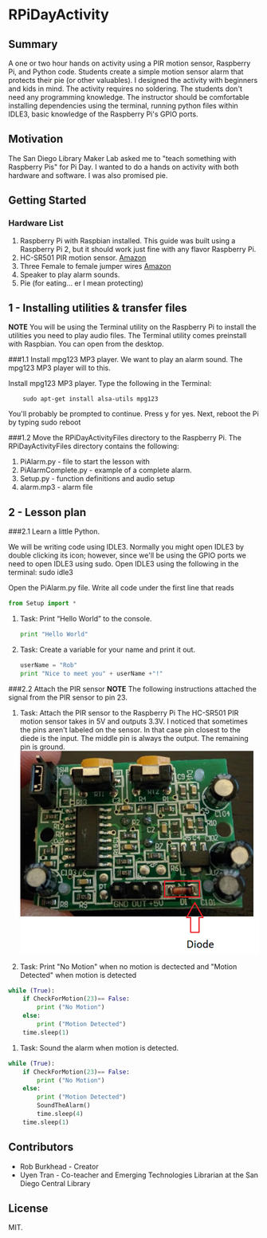 # RPiDayActivity

## Summary
A one or two hour hands on activity using a PIR motion sensor, Raspberry Pi, and Python code. Students create a simple motion sensor alarm that protects their pie (or other valuables). I designed the activity with beginners and kids in mind. The activity requires no soldering. The students don't need any programming knowledge. The instructor should be comfortable installing dependencies using the terminal, running python files within IDLE3, basic knowledge of the Raspberry Pi's GPIO ports. 

## Motivation

The San Diego Library Maker Lab asked me to "teach something with Raspberry Pis" for Pi Day. I wanted to do a hands on activity with both hardware and software. I was also promised pie.

## Getting Started


### Hardware List

1. Raspberry Pi with Raspbian installed. This guide was built using a Raspberry Pi 2, but it should work just fine with any flavor Raspberry Pi. 
1. HC-SR501 PIR motion sensor. [Amazon](http://www.amazon.com/s/ref=sr_nr_p_85_0?fst=as%3Aoff&rh=i%3Aaps%2Ck%3AHC-SR501%2Cp_85%3A2470955011&keywords=HC-SR501&ie=UTF8&qid=1458703999&rnid=2470954011)
1. Three Female to female jumper wires [Amazon](http://www.amazon.com/s/ref=nb_sb_noss_2?url=search-alias%3Daps&field-keywords=female+to+female+jumper)
1. Speaker to play alarm sounds. 
1. Pie (for eating... er I mean protecting)

## 1 - Installing utilities & transfer files 
**NOTE** You will be using the Terminal utility on the Raspberry Pi to install the utilities you need to play audio files. The Terminal utility comes preinstall with Raspbian. You can open from the desktop. 

###1.1 Install mpg123 MP3 player. 
We want to play an alarm sound. The mpg123 MP3 player will to this. 

Install mpg123 MP3 player. Type the following in the Terminal: 

		sudo apt-get install alsa-utils mpg123

You'll probably be prompted to continue. Press y for yes.
Next, reboot the Pi by typing sudo reboot

###1.2 Move the RPiDayActivityFiles directory to the Raspberry Pi. 
The RPiDayActivityFiles directory contains the following: 
1. PiAlarm.py - file to start the lesson with
1. PiAlarmComplete.py - example of a complete alarm.
1. Setup.py - function definitions and audio setup 
1. alarm.mp3 - alarm file 

## 2 - Lesson plan 


###2.1 Learn a little Python.

We will be writing code using IDLE3. Normally you might open IDLE3 by double clicking its icon; however, since we'll be using the GPIO ports we need to open IDLE3 using sudo. 
Open IDLE3 using the following in the terminal: 
		sudo idle3 

Open the PiAlarm.py file. 
Write all code under the first line that reads 
```python
from Setup import *
```
 1. Task: Print “Hello World” to the console.
	```python
	print "Hello World" 
	```
 2. Task: Create a variable for your name and print it out.
	```python
	userName = "Rob"
	print "Nice to meet you" + userName +"!" 
	```
###2.2 Attach the PIR sensor
**NOTE** The following instructions attached the signal from the PIR sensor to pin 23. 

1. Task: Attach the PIR sensor to the Raspberry Pi
The HC-SR501 PIR motion sensor takes in 5V and outputs 3.3V. I noticed that sometimes the pins aren't labeled on the sensor. In that case pin closest to the diede is the input. The middle pin is always the output. The remaining pin is ground. 
![](pirPins.png)


1. Task: Print "No Motion" when no motion is dectected and "Motion Detected" when motion is detected 
```python
while (True):
    if CheckForMotion(23)== False:
        print ("No Motion")
    else:
        print ("Motion Detected")
    time.sleep(1)
```

1. Task: Sound the alarm when motion is detected. 
```python
while (True):
    if CheckForMotion(23)== False:
        print ("No Motion")
    else:
        print ("Motion Detected")
        SoundTheAlarm()
        time.sleep(4)
    time.sleep(1)
```

## Contributors

+ Rob Burkhead - Creator 
+ Uyen Tran - Co-teacher and Emerging Technologies Librarian at the San Diego Central Library

## License

MIT. 



